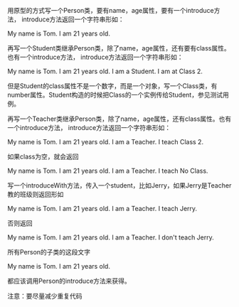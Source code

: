 用原型的方式写一个Person类，要有name，age属性，要有一个introduce方法， introduce方法返回一个字符串形如：

My name is Tom. I am 21 years old.

再写一个Student类继承Person类，除了name，age属性，还有要有class属性。也有一个introduce方法， introduce方法返回一个字符串形如：

My name is Tom. I am 21 years old. I am a Student. I am at Class 2.

但是Student的class属性不是一个数字，而是一个对象，写一个Class类，有number属性。Student构造的时候把Class的一个实例传给Student，参见测试用例。

再写一个Teacher类继承Person类，除了name，age属性，还有class属性。也有一个introduce方法， introduce方法返回一个字符串形如：

My name is Tom. I am 21 years old. I am a Teacher. I teach Class 2.

如果class为空，就会返回

My name is Tom. I am 21 years old. I am a Teacher. I teach No Class.

写一个introduceWith方法，传入一个student，比如Jerry，如果Jerry是Teacher教的班级则返回形如

My name is Tom. I am 21 years old. I am a Teacher. I teach Jerry.

否则返回

My name is Tom. I am 21 years old. I am a Teacher. I don't teach Jerry.

所有Person的子类的这段文字

My name is Tom. I am 21 years old.

都应该调用Person的introduce方法来获得。

注意：要尽量减少重复代码